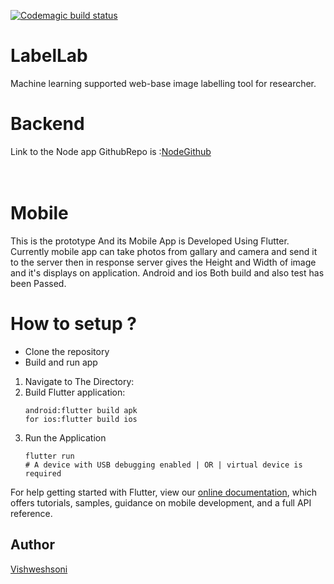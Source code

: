 [![Codemagic build status](https://api.codemagic.io/apps/5c98eb5b6023d0001e22037c/5c98eb5b6023d0001e22037b/status_badge.svg)](https://codemagic.io/apps/5c98eb5b6023d0001e22037c/5c98eb5b6023d0001e22037b/latest_build)
# LabelLab
Machine learning supported web-base image labelling tool for researcher. 

# Backend
Link to the Node app GithubRepo is :<a href="https://github.com/vishweshsoni/LabelLab">NodeGithub</a>
<br><br><br>


# Mobile
This is the prototype And its Mobile App is Developed Using Flutter.
<br>
Currently mobile app can take photos from gallary and camera and send it to the server then in response server gives the Height and Width of image and it's displays on application.
Android and ios Both build and also test has been Passed.
# How to setup ?
   + Clone the repository
   + Build and run app 
   1. Navigate to The Directory:<br>
   2. Build Flutter application:<br>
        ```
        android:flutter build apk
        for ios:flutter build ios
        ```
   3.  Run the Application
          ```
          flutter run
          # A device with USB debugging enabled | OR | virtual device is required
          ```
    



For help getting started with Flutter, view our 
[online documentation](https://flutter.io/docs), which offers tutorials, 
samples, guidance on mobile development, and a full API reference.

## Author
[Vishweshsoni](http://github.com/vishweshsoni)
